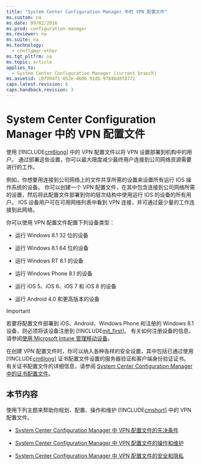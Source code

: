 ```yaml
---
title: "System Center Configuration Manager 中的 VPN 配置文件"
ms.custom: na
ms.date: 09/02/2016
ms.prod: configuration-manager
ms.reviewer: na
ms.suite: na
ms.technology: 
  - configmgr-other
ms.tgt_pltfrm: na
ms.topic: article
applies_to: 
  - System Center Configuration Manager (current branch)
ms.assetid: c0f094f1-852e-4606-91db-97846d8f0772
caps.latest.revision: 6
caps.handback.revision: 3
---
```

# System Center Configuration Manager 中的 VPN 配置文件
使用 [!INCLUDE[cm6long](../LocTest/includes/cm6long_md.md)] 中的 VPN 配置文件以将 VPN 设置部署到机构中的用户。 通过部署这些设置，你可以最大限度减少最终用户连接到公司网络资源需要进行的工作。  
  
 例如，你想要用连接到公司网络上的文件共享所需的设置来设置所有运行 IOS 操作系统的设备。 你可以创建一个 VPN 配置文件，在其中包含连接到公司网络所需的设置，然后将此配置文件部署到你的层次结构中使用运行 IOS 的设备的所有用户。 IOS 设备用户可在可用网络列表中看到 VPN 连接，并可通过最少量的工作连接到此网络。  
  
 你可以使用 VPN 配置文件配置下列设备类型：  
  
-   运行 Windows 8.1 32 位的设备  
  
-   运行 Windows 8.1 64 位的设备  
  
-   运行 Windows RT 8.1 的设备  
  
-   运行 Windows Phone 8.1 的设备  
  
-   运行 iOS 5、iOS 6、iOS 7 和 iOS 8 的设备  
  
-   运行 Android 4.0 和更高版本的设备  
  
> [!IMPORTANT]  
>  若要将配置文件部署到 iOS、Android、Windows Phone 和注册的 Windows 8.1 设备，则必须将该设备注册到 [!INCLUDE[mit_first](../LocTest/includes/mit_first_md.md)]。 有关如何注册设备的信息，请参阅[使用 Microsoft Intune 管理移动设备](https://technet.microsoft.com/en-us/library/dn646962.aspx)。  
  
 在创建 VPN 配置文件时，你可以纳入各种各样的安全设置，其中包括已通过使用 [!INCLUDE[cm6long](../LocTest/includes/cm6long_md.md)] 证书配置文件设置的服务器验证和客户端身份验证证书。 有关证书配置文件的详细信息，请参阅 [System Center Configuration Manager 中的证书配置文件](../LocTest/Certificate-profiles-in-System-Center-Configuration-Manager.md)。  
  
## 本节内容  
 使用下列主题来帮助你规划、配置、操作和维护 [!INCLUDE[cmshort](../LocTest/includes/cmshort_md.md)] 中的 VPN 配置文件。  
  
-   [System Center Configuration Manager 中 VPN 配置文件的先决条件](../LocTest/Prerequisites-for-VPN-profiles-in-System-Center-Configuration-Manager.md)  
  
-   [System Center Configuration Manager 中 VPN 配置文件的操作和维护](../LocTest/Operations-and-maintenance-for-VPN-profiles-in-System-Center-Configuration-Manager.md)  
  
-   [System Center Configuration Manager 中 VPN 配置文件的安全和隐私](../LocTest/Security-and-privacy-for-VPN-profiles-in-System-Center-Configuration-Manager.md)